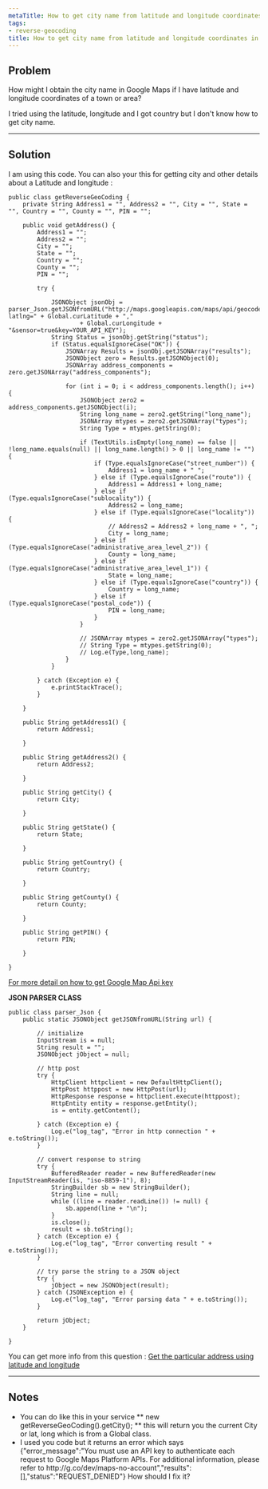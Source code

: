 ```yaml
---
metaTitle: How to get city name from latitude and longitude coordinates in Google Maps
tags:
- reverse-geocoding
title: How to get city name from latitude and longitude coordinates in Google Maps
---
```


## Problem

How might I obtain the city name in Google Maps if I have latitude and longitude coordinates of a town or area?


I tried using the latitude, longitude and I got country but I don't know how to get city name.



---

## Solution

I am using this code. You can also your this for getting city and other details about a Latitude and longitude :



```
public class getReverseGeoCoding {
    private String Address1 = "", Address2 = "", City = "", State = "", Country = "", County = "", PIN = "";
    
    public void getAddress() {
        Address1 = "";
        Address2 = "";
        City = "";
        State = "";
        Country = "";
        County = "";
        PIN = "";
        
        try {
            
            JSONObject jsonObj = parser_Json.getJSONfromURL("http://maps.googleapis.com/maps/api/geocode/json?latlng=" + Global.curLatitude + ","
                    + Global.curLongitude + "&sensor=true&key=YOUR_API_KEY");
            String Status = jsonObj.getString("status");
            if (Status.equalsIgnoreCase("OK")) {
                JSONArray Results = jsonObj.getJSONArray("results");
                JSONObject zero = Results.getJSONObject(0);
                JSONArray address_components = zero.getJSONArray("address_components");
                
                for (int i = 0; i < address_components.length(); i++) {
                    JSONObject zero2 = address_components.getJSONObject(i);
                    String long_name = zero2.getString("long_name");
                    JSONArray mtypes = zero2.getJSONArray("types");
                    String Type = mtypes.getString(0);
                    
                    if (TextUtils.isEmpty(long_name) == false || !long_name.equals(null) || long_name.length() > 0 || long_name != "") {
                        if (Type.equalsIgnoreCase("street_number")) {
                            Address1 = long_name + " ";
                        } else if (Type.equalsIgnoreCase("route")) {
                            Address1 = Address1 + long_name;
                        } else if (Type.equalsIgnoreCase("sublocality")) {
                            Address2 = long_name;
                        } else if (Type.equalsIgnoreCase("locality")) {
                            // Address2 = Address2 + long_name + ", ";
                            City = long_name;
                        } else if (Type.equalsIgnoreCase("administrative_area_level_2")) {
                            County = long_name;
                        } else if (Type.equalsIgnoreCase("administrative_area_level_1")) {
                            State = long_name;
                        } else if (Type.equalsIgnoreCase("country")) {
                            Country = long_name;
                        } else if (Type.equalsIgnoreCase("postal_code")) {
                            PIN = long_name;
                        }
                    }
                    
                    // JSONArray mtypes = zero2.getJSONArray("types");
                    // String Type = mtypes.getString(0);
                    // Log.e(Type,long_name);
                }
            }
            
        } catch (Exception e) {
            e.printStackTrace();
        }
        
    }
    
    public String getAddress1() {
        return Address1;
        
    }
    
    public String getAddress2() {
        return Address2;
        
    }
    
    public String getCity() {
        return City;
        
    }
    
    public String getState() {
        return State;
        
    }
    
    public String getCountry() {
        return Country;
        
    }
    
    public String getCounty() {
        return County;
        
    }
    
    public String getPIN() {
        return PIN;
        
    }
    
}

```

[For more detail on how to get Google Map Api key](https://developers.google.com/maps/documentation/geocoding/get-api-key)


**JSON PARSER CLASS**



```
public class parser_Json {
    public static JSONObject getJSONfromURL(String url) {

        // initialize
        InputStream is = null;
        String result = "";
        JSONObject jObject = null;

        // http post
        try {
            HttpClient httpclient = new DefaultHttpClient();
            HttpPost httppost = new HttpPost(url);
            HttpResponse response = httpclient.execute(httppost);
            HttpEntity entity = response.getEntity();
            is = entity.getContent();

        } catch (Exception e) {
            Log.e("log_tag", "Error in http connection " + e.toString());
        }

        // convert response to string
        try {
            BufferedReader reader = new BufferedReader(new InputStreamReader(is, "iso-8859-1"), 8);
            StringBuilder sb = new StringBuilder();
            String line = null;
            while ((line = reader.readLine()) != null) {
                sb.append(line + "\n");
            }
            is.close();
            result = sb.toString();
        } catch (Exception e) {
            Log.e("log_tag", "Error converting result " + e.toString());
        }

        // try parse the string to a JSON object
        try {
            jObject = new JSONObject(result);
        } catch (JSONException e) {
            Log.e("log_tag", "Error parsing data " + e.toString());
        }

        return jObject;
    }

}

```

You can get more info from this question : [Get the particular address using latitude and longitude](https://stackoverflow.com/questions/16515682/get-the-particular-address-using-latitude-and-longitude/16515848#16515711)



---

## Notes

-  You can do like this in your service ** new getReverseGeoCoding().getCity(); ** this will return you the current City or lat, long which is from a Global class.
- I used you code but it returns an error which says 
{"error_message":"You must use an API key to authenticate each request to Google Maps Platform APIs. For additional information, please refer to http:\/\/g.co\/dev\/maps-no-account","results":[],"status":"REQUEST_DENIED"}
How should I fix it?
